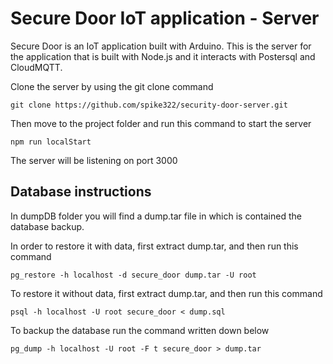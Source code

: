 # Secure Door IoT application - Server

Secure Door is an IoT application built with Arduino. This is the server for the application that is built with Node.js and it interacts with Postersql and CloudMQTT.


Clone the server by using the git clone command

    git clone https://github.com/spike322/security-door-server.git
  
Then move to the project folder and run this command to start the server

    npm run localStart
  
The server will be listening on port 3000

## Database instructions

In dumpDB folder you will find a dump.tar file in which is contained the database backup.

In order to restore it with data, first extract dump.tar, and then run this command

    pg_restore -h localhost -d secure_door dump.tar -U root

To restore it without data, first extract dump.tar, and then run this command

    psql -h localhost -U root secure_door < dump.sql

To backup the database run the command written down below

    pg_dump -h localhost -U root -F t secure_door > dump.tar
